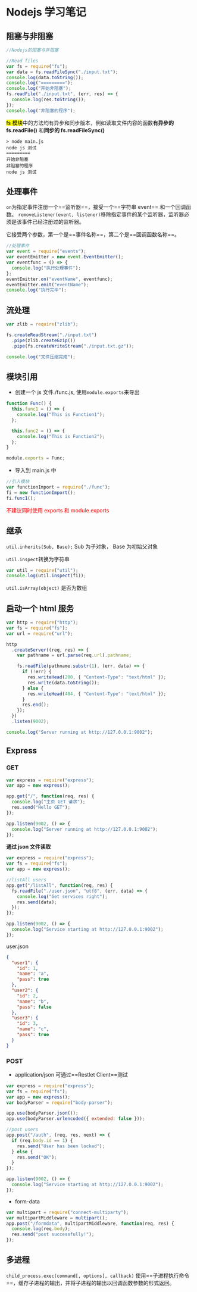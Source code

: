 # Nodejs 学习笔记

## 阻塞与非阻塞

```javascript
//Nodejs的阻塞与非阻塞

//Read files
var fs = require("fs");
var data = fs.readFileSync("./input.txt");
console.log(data.toString());
console.log("=========");
console.log("开始非阻塞");
fs.readFile("./input.txt", (err, res) => {
  console.log(res.toString());
});
console.log("非阻塞的程序");
```

<mark>fs 模块</mark>中的方法均有异步和同步版本，例如读取文件内容的函数**有异步的 fs.readFile()** 和**同步的 fs.readFileSync()**

```
> node main.js
node js 测试
=========
开始非阻塞
非阻塞的程序
node js 测试
```

## 处理事件

`on`为指定事件注册一个==监听器==，接受一个==字符串 event== 和一个回调函数。
`removeListener(event, listener)`移除指定事件的某个监听器，监听器必须是该事件已经注册过的监听器。

它接受两个参数，第一个是==事件名称==，第二个是==回调函数名称==。

```javascript
//处理事件
var event = require("events");
var eventEmitter = new event.EventEmitter();
var eventfunc = () => {
  console.log("执行处理事件");
};
eventEmitter.on("eventName", eventfunc);
eventEmitter.emit("eventName");
console.log("执行完毕");
```

## 流处理

```javascript
var zlib = require("zlib");

fs.createReadStream("./input.txt")
  .pipe(zlib.createGzip())
  .pipe(fs.createWriteStream("./input.txt.gz"));

console.log("文件压缩完成");
```

## 模块引用

- 创建一个 js 文件./func.js, 使用`module.exports`来导出

```javascript
function Func() {
  this.func1 = () => {
    console.log("This is Function1");
  };

  this.func2 = () => {
    console.log("This is Function2");
  };
}

module.exports = Func;
```

- 导入到 main.js 中

```javascript
//引入模块
var functionImport = require("./func");
fi = new functionImport();
fi.func1();
```

<font color=#FF0000>不建议同时使用 exports 和 module.exports</font>

## 继承

`util.inherits(Sub, Base);`
Sub 为子对象， Base 为初始父对象

`util.inspect`转换为字符串

```javascript
var util = require("util");
console.log(util.inspect(fi));
```

`util.isArray(object)` 是否为数组

## 启动一个 html 服务

```javascript
var http = require("http");
var fs = require("fs");
var url = require("url");

http
  .createServer((req, res) => {
    var pathname = url.parse(req.url).pathname;

    fs.readFile(pathname.substr(1), (err, data) => {
      if (!err) {
        res.writeHead(200, { "Content-Type": "text/html" });
        res.write(data.toString());
      } else {
        res.writeHead(404, { "Content-Type": "text/html" });
      }
      res.end();
    });
  })
  .listen(9002);

console.log("Server running at http://127.0.0.1:9002");
```

## Express

### GET

```javascript
var express = require("express");
var app = new express();

app.get("/", function(req, res) {
  console.log("主页 GET 请求");
  res.send("Hello GET");
});

app.listen(9002, () => {
  console.log("Server running at http://127.0.0.1:9002");
});
```

**通过 json 文件读取**

```javascript
var express = require("express");
var fs = require("fs");
var app = new express();

//listAll users
app.get("/listAll", function(req, res) {
  fs.readFile("./user.json", "utf8", (err, data) => {
    console.log("Get services right");
    res.send(data);
  });
});

app.listen(9002, () => {
  console.log("Service starting at http://127.0.0.1:9002");
});
```

user.json

```json
{
  "user1": {
    "id": 1,
    "name": "a",
    "pass": true
  },
  "user2": {
    "id": 2,
    "name": "b",
    "pass": false
  },
  "user3": {
    "id": 3,
    "name": "c",
    "pass": true
  }
}
```

### POST

- application/json
  可通过==Restlet Client==测试

```javascript
var express = require("express");
var fs = require("fs");
var app = new express();
var bodyParser = require("body-parser");

app.use(bodyParser.json());
app.use(bodyParser.urlencoded({ extended: false }));

//post users
app.post("/auth", (req, res, next) => {
  if (req.body.id == 1) {
    res.send("User has been locked");
  } else {
    res.send("OK");
  }
});

app.listen(9002, () => {
  console.log("Service starting at http://127.0.0.1:9002");
});
```

- form-data

```javascript
var multipart = require("connect-multiparty");
var multipartMiddleware = multipart();
app.post("/formdata", multipartMiddleware, function(req, res) {
  console.log(req.body);
  res.send("post successfully!");
});
```

## 多进程

`child_process.exec(command[, options], callback)`
使用==子进程执行命令==，缓存子进程的输出，并将子进程的输出以回调函数参数的形式返回。
